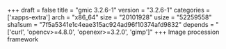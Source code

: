 +++
draft = false
title = "gmic 3.2.6-1"
version = "3.2.6-1"
categories = ['xapps-extra']
arch = "x86_64"
size = "20101928"
usize = "52259558"
sha1sum = "7f5a5341e1c4eae315ac924ad96f10374afd9832"
depends = "['curl', 'opencv>=4.8.0', 'openexr>=3.2.0', 'gimp']"
+++
Image procession framework